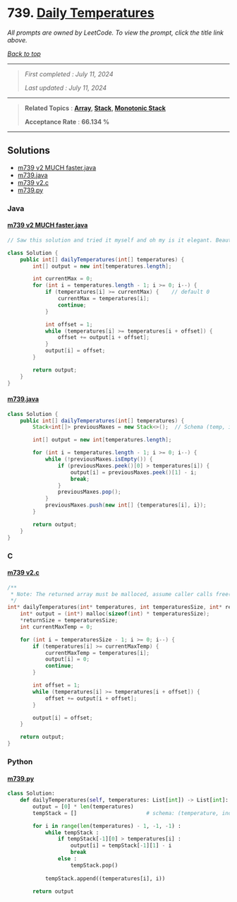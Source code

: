 # 739. [Daily Temperatures](<https://leetcode.com/problems/daily-temperatures>)

*All prompts are owned by LeetCode. To view the prompt, click the title link above.*

*[Back to top](<../README.md>)*

------

> *First completed : July 11, 2024*
>
> *Last updated : July 11, 2024*

------

> **Related Topics** : **[Array](<by_topic/Array.md>), [Stack](<by_topic/Stack.md>), [Monotonic Stack](<by_topic/Monotonic Stack.md>)**
>
> **Acceptance Rate** : **66.134 %**

------

## Solutions

- [m739 v2 MUCH faster.java](<../my-submissions/m739 v2 MUCH faster.java>)
- [m739.java](<../my-submissions/m739.java>)
- [m739 v2.c](<../my-submissions/m739 v2.c>)
- [m739.py](<../my-submissions/m739.py>)
### Java
#### [m739 v2 MUCH faster.java](<../my-submissions/m739 v2 MUCH faster.java>)
```Java
// Saw this solution and tried it myself and oh my is it elegant. Beautiful solution.

class Solution {
    public int[] dailyTemperatures(int[] temperatures) {
        int[] output = new int[temperatures.length];

        int currentMax = 0;
        for (int i = temperatures.length - 1; i >= 0; i--) {
            if (temperatures[i] >= currentMax) {    // default 0
                currentMax = temperatures[i];
                continue;
            }

            int offset = 1;
            while (temperatures[i] >= temperatures[i + offset]) {
                offset += output[i + offset];
            }
            output[i] = offset;
        }

        return output;
    }
}
```

#### [m739.java](<../my-submissions/m739.java>)
```Java
class Solution {
    public int[] dailyTemperatures(int[] temperatures) {
        Stack<int[]> previousMaxes = new Stack<>();  // Schema (temp, indx)

        int[] output = new int[temperatures.length];

        for (int i = temperatures.length - 1; i >= 0; i--) {
            while (!previousMaxes.isEmpty()) {
                if (previousMaxes.peek()[0] > temperatures[i]) {
                    output[i] = previousMaxes.peek()[1] - i;
                    break;
                }
                previousMaxes.pop();
            }
            previousMaxes.push(new int[] {temperatures[i], i});
        }

        return output;
    }
}
```

### C
#### [m739 v2.c](<../my-submissions/m739 v2.c>)
```C
/**
 * Note: The returned array must be malloced, assume caller calls free().
 */
int* dailyTemperatures(int* temperatures, int temperaturesSize, int* returnSize) {
    int* output = (int*) malloc(sizeof(int) * temperaturesSize);
    *returnSize = temperaturesSize;
    int currentMaxTemp = 0;

    for (int i = temperaturesSize - 1; i >= 0; i--) {
        if (temperatures[i] >= currentMaxTemp) {
            currentMaxTemp = temperatures[i];
            output[i] = 0;
            continue;
        }

        int offset = 1;
        while (temperatures[i] >= temperatures[i + offset]) {
            offset += output[i + offset];
        }

        output[i] = offset;
    }

    return output;
}
```

### Python
#### [m739.py](<../my-submissions/m739.py>)
```Python
class Solution:
    def dailyTemperatures(self, temperatures: List[int]) -> List[int]:
        output = [0] * len(temperatures)
        tempStack = []                      # schema: (temperature, index)

        for i in range(len(temperatures) - 1, -1, -1) :
            while tempStack :
                if tempStack[-1][0] > temperatures[i] :
                    output[i] = tempStack[-1][1] - i
                    break
                else :
                    tempStack.pop()
            
            tempStack.append((temperatures[i], i))

        return output

```

